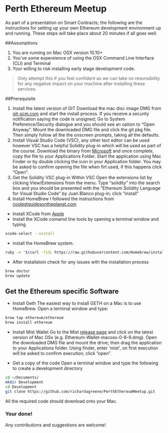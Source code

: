 # Perth Ethereum Meetup 
As part of a presentation on Smart Contracts; the following are the instructions for setting up your own Ethereum development environment up and running.  These steps will take place about 20 minutes if all goes well.

##Assumptions
1. You are running on Mac OSX version 10.10+
2. You've some expereience of using the OSX Command Line Interface (CLI) and Terminal
3. Your willing to risk installing early stage development code. 
> Only attempt this if you feel confident as we can take no resonsibility for any negative impact on your machine after installing these services.

##Prerequisite
1. Install the latest version of GIT
Download the mac disc image DMG from [git-scm.com](http://git-scm.com/download/mac) and start the install process.  If you receive a security notification saying the code is unsigned; Go to System Preference/Security dialogue and you should see an option to “Open Anyway”.  Mount the downloaded DMG file and click the git pkg file.  Then simply follow all the the onscreen prompts, taking all the defaults.
2. Install Visual Studio Code (VSC), any other text editor can be used however VSC has a helpful Solidity plug-in which will be used as part of the course. Download the binary from [Microsoft](https://code.visualstudio.com/download) and once complete, copy the file to your Applications Folder.  Start the application using Mac Finder or by double clicking the icon in your Application folder.  You may be asked to confirm opening the file when firt used, if this happens click “Open". 
3. Get the Solidity VSC plug-in
Within VSC Open the extensions list by clicking View/Extensions from the menu.  Type “solidity” into the search box and you should be presented with the “Ethereum Solidity Language for Visual Studio Code” by Juan Blanco plug-in; click “install”
4. Install HomeBrew
I followed the instructions from [coolestguidesontheplanet.com](https://coolestguidesontheplanet.com/installing-homebrew-on-os-x-el-capitan-10-11-package-manager-for-unix-apps/)
* Install XCode from [Apple](https://itunes.apple.com/au/app/xcode/id497799835?mt=12&ign-mpt=uo%3D4)
* Install the XCode comamd line tools by opening a terminal window and typing

```bash
xcode-select --install
```

* install the HomeBrew system.

```bash
ruby -e "$(curl -fsSL https://raw.githubusercontent.com/Homebrew/install/master/install)"
```

* After installatoin check for any issues with the installation process

```bash
brew doctor
brew update
```

## Get the Ethereum specific Software
* Install Geth
The easiest way to install GETH on a Mac is to use HomeBrew.  Open a terminal window and type:

```bash
brew tap ethereum/ethereum
brew install ethereum
```
* Install Mist Wallet
Go to the Mist [release page](https://github.com/ethereum/mist/releases) and click on the latest version of Mac OSx (e.g. Ethereum-Wallet-macosx-0-8-9.dmg). Open the downloaded DMG file and mount the drive; then drag the application to your Applications folder.  Using finder, enter 'mist', on first execution will be asked to confirm execution, click “open”.

* Get a copy of the code
Open a terminal window and type the following to create a development directory

```bash
cd ~/Documents/
mkdir Development
cd Development
git clone https://github.com/richardagreene/PerthEthereumMeetup.git
```

All the required code should download onto your Mac.

### Your done!  

Any contributions and suggestions are welcome!